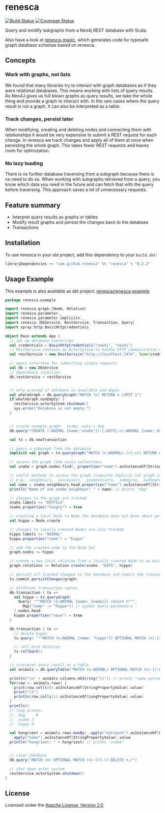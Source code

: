 # renesca
[![Build Status](https://travis-ci.org/renesca/renesca.svg?branch=master)](https://travis-ci.org/renesca/renesca)
[![Coverage Status](https://coveralls.io/repos/renesca/renesca/badge.svg?branch=master)](https://coveralls.io/r/renesca/renesca?branch=master)

Query and modify subgraphs from a Neo4j REST database with Scala.

Also have a look at [renesca-magic](https://github.com/renesca/renesca-magic), which generates code for typesafe graph database schemas based on renesca.

## Concepts
### Work with graphs, not lists
We found that many libraries try to interact with graph databases as if they were relational databases. This means working with lists of query results. As Neo4J gives us full blown graphs as query results, we take the whole thing and provide a graph to interact with. In the rare cases where the query result is not a graph, it can also be interpreted as a table.

### Track changes, persist later
When modifying, creating and deleting nodes and connecting them with relationships it would be very expensive to submit a REST request for each change. In renesca we track changes and apply all of them at once when persisting the whole graph. This takes fewer REST requests and leaves room for optimization.

### No lazy loading
There is no further database traversing from a subgraph because there is no need to do so. When working with subgraphs retrieved from a query, you know which data you need in the future and can fetch that with the query before traversing. This approach saves a lot of unnecessary requests.

## Feature summary
- Interpret query results as graphs or tables
- Modify result graphs and persist the changes back to the database
- Transactions

## Installation

To use renesca in your sbt project, add this dependency to your ```build.sbt```:

```scala
libraryDependencies += "com.github.renesca" %% "renesca" % "0.2.2"
```

## Usage Example
This example is also available as sbt project: [renesca/renesca-example](https://github.com/renesca/renesca-example)

```scala
package renesca.example

import renesca.graph.{Node, Relation}
import renesca.parameter._
import renesca.parameter.implicits._
import renesca.{DbService, RestService, Transaction, Query}
import spray.http.BasicHttpCredentials

object Main extends App {
  // set up database connection
  val credentials = BasicHttpCredentials("neo4j", "neo4j")
  // RestService contains an ActorSystem to handle HTTP communication via spray-client
  val restService = new RestService("http://localhost:7474", Some(credentials))

  // query interface for submitting single requests
  val db = new DbService
  // dependency injection
  db.restService = restService


  // only proceed if database is available and empty
  val wholeGraph = db.queryGraph("MATCH (n) RETURN n LIMIT 1")
  if(wholeGraph.nonEmpty) {
    restService.actorSystem.shutdown()
    sys.error("Database is not empty.")
  }


  // create example graph:  snake -eats-> dog
  db.query("CREATE (:ANIMAL {name:'snake'})-[:EATS]->(:ANIMAL {name:'dog'})")

  val tx = db.newTransaction

  // query a subgraph from the database
  implicit val graph = tx.queryGraph("MATCH (n:ANIMAL)-[r]->() RETURN n,r")

  // access the graph like scala collections
  val snake = graph.nodes.find(_.properties("name").asInstanceOf[StringPropertyValue] == "snake").get

  // useful methods to access the graph (requires implicit val graph in scope)
  // e.g.: neighbours,  successors,  predecessors,  inDegree,  outDegree,  degree, ...
  val name = snake.neighbours.head.properties("name").asInstanceOf[StringPropertyValue].value
  println("Name of one snake neighbour: " + name) // prints "dog"

  // changes to the graph are tracked
  snake.labels += "REPTILE"
  snake.properties("hungry") = true

  // creating a local Node (a Node the database does not know about yet)
  val hippo = Node.create

  // changes to locally created Nodes are also tracked
  hippo.labels += "ANIMAL"
  hippo.properties("name") = "hippo"

  // add the created node to the Node Set
  graph.nodes += hippo

  // create a new local relation from a locally created Node to an existing Node
  graph.relations += Relation.create(snake, "EATS", hippo)

  // persist all tracked changes to the database and commit the transaction
  tx.commit.persistChanges(graph)

  // different transaction syntax
  db.transaction { tx =>
    val hippo = tx.queryGraph(
      Query( """MATCH (n:ANIMAL {name: {name}}) return n""",
        Map("name" -> "hippo")) // Cypher query parameters
    ).nodes.head
    hippo.properties("nose") = true
  }

  db.transaction { tx =>
    // delete hippo
    tx.query( """MATCH (n:ANIMAL {name: "hippo"}) OPTIONAL MATCH (n)-[r]-() DELETE n,r""")

    // roll back deletion
    tx.rollback()
  }

  // interpret query result as a table
  val animals = db.queryTable("MATCH (n:ANIMAL) OPTIONAL MATCH (n)-[r:EATS]->() RETURN n.name as name, COUNT(r) as eatcount")

  println("\n" + animals.columns.mkString("\t")) // prints "name eatcount"
  for(row <- animals.rows) {
    print(row.cells(0).asInstanceOf[StringPropertyValue].value)
    print("\t")
    println(row.cells(1).asInstanceOf[LongPropertyValue].value)
  }
  println()
  // loop prints:
  //  dog	  0
  //  snake	2
  //  hippo	0

  val hungriest = animals.rows.maxBy(_.apply("eatcount").asInstanceOf[LongPropertyValue].value).
    apply("name").asInstanceOf[StringPropertyValue].value
  println("hungriest: " + hungriest) // prints "snake"


  // clear database
  db.query("MATCH (n) OPTIONAL MATCH (n)-[r]-() DELETE n,r")

  // shut down actor system
  restService.actorSystem.shutdown()
}
```

## License
Licensed under the [Apache License, Version 2.0][Apache]

[Apache]: http://www.apache.org/licenses/LICENSE-2.0
